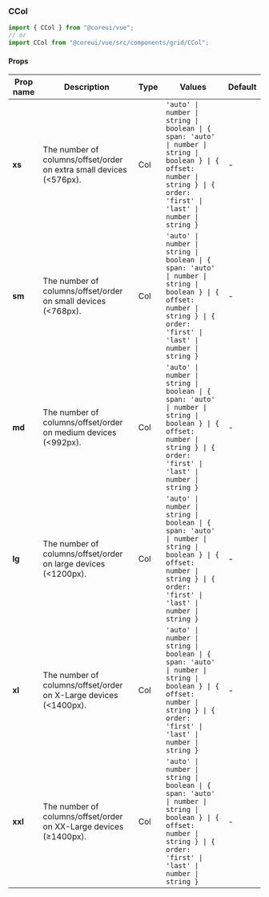 ### CCol

```jsx
import { CCol } from "@coreui/vue";
// or
import CCol from "@coreui/vue/src/components/grid/CCol";
```

#### Props

| Prop name | Description                                                         | Type | Values                                                                                                                                                                         | Default |
| --------- | ------------------------------------------------------------------- | ---- | ------------------------------------------------------------------------------------------------------------------------------------------------------------------------------ | ------- |
| **xs**    | The number of columns/offset/order on extra small devices (<576px). | Col  | `'auto' \| number \| string \| boolean \| { span: 'auto' \| number \| string \| boolean } \| { offset: number \| string } \| { order: 'first' \| 'last' \| number \| string }` | -       |
| **sm**    | The number of columns/offset/order on small devices (<768px).       | Col  | `'auto' \| number \| string \| boolean \| { span: 'auto' \| number \| string \| boolean } \| { offset: number \| string } \| { order: 'first' \| 'last' \| number \| string }` | -       |
| **md**    | The number of columns/offset/order on medium devices (<992px).      | Col  | `'auto' \| number \| string \| boolean \| { span: 'auto' \| number \| string \| boolean } \| { offset: number \| string } \| { order: 'first' \| 'last' \| number \| string }` | -       |
| **lg**    | The number of columns/offset/order on large devices (<1200px).      | Col  | `'auto' \| number \| string \| boolean \| { span: 'auto' \| number \| string \| boolean } \| { offset: number \| string } \| { order: 'first' \| 'last' \| number \| string }` | -       |
| **xl**    | The number of columns/offset/order on X-Large devices (<1400px).    | Col  | `'auto' \| number \| string \| boolean \| { span: 'auto' \| number \| string \| boolean } \| { offset: number \| string } \| { order: 'first' \| 'last' \| number \| string }` | -       |
| **xxl**   | The number of columns/offset/order on XX-Large devices (≥1400px).   | Col  | `'auto' \| number \| string \| boolean \| { span: 'auto' \| number \| string \| boolean } \| { offset: number \| string } \| { order: 'first' \| 'last' \| number \| string }` | -       |
